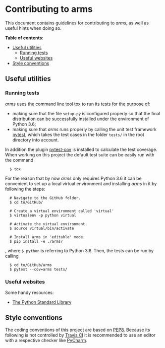 # Contributing to arms

This document contains guidelines for contributing to *arms*, as well as useful hints when doing so.

 **Table of contents:**
- [Useful utilities](#useful-utilities)
  * [Running tests](#running-tests)
  * [Useful websites](#useful-websites)
- [Style conventions](#style-conventions)

## Useful utilities

### Running tests
*arms* uses the command line tool [tox](https://tox.readthedocs.io/en/latest/) to run its tests for the purpose of:
- making sure that the file `setup.py` is configured properly so that the final distribution can be successfully installed under the environment of Python 3.6;
- making sure that *arms* runs properly by calling the unit test framework [pytest](https://docs.pytest.org/en/latest/), which takes the test cases in the folder `tests/` in the root directory into account.

In addition the plugin [pytest-cov](https://pypi.org/project/pytest-cov/) is installed to calculate the test coverage.
When working on this project the default test suite can be easily run with the command

```
  $ tox
```

For the reason that by now *arms* only requires Python 3.6 it can be convenient to set up a local virtual environment and installing *arms* in it by following the steps:

```
  # Navigate to the GitHub folder.
  $ cd to/GitHub/

  # Create a virtual environment called 'virtual'
  $ virtualenv -p python virtual

  # Activate the virtual environment.
  $ source virtual/bin/activate

  # Install arms in 'editable' mode.
  $ pip install -e ./arms/
```

, where `$ python` is referring to Python 3.6. Then, the tests can be run by calling

```
  $ cd to/GitHub/arms
  $ pytest --cov=arms tests/
```


### Useful websites

Some handy resources:
- [The Python Standard Library](https://docs.python.org/3/library/index.html)

## Style conventions

The coding conventions of this project are based on [PEP8](http://legacy.python.org/dev/peps/pep-0008). Because its following is not controlled by [Travis CI](https://travis-ci.org/) it is recommended to use an editor with a respective checker like [PyCharm](https://www.jetbrains.com/pycharm/).  
